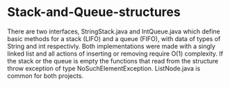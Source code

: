 # Stack-and-Queue-structures
There are two interfaces, StringStack.java and IntQueue.java which define basic methods for a stack (LIFO) and a queue (FIFO), with data of types of String and int respectivly. Both implementations were made with a singly linked list and all actions of inserting or removing require O(1) complexity. If the stack or the queue is empty the functions that read from the structure throw exception of type NoSuchElementException. ListNode.java is common for both projects.
